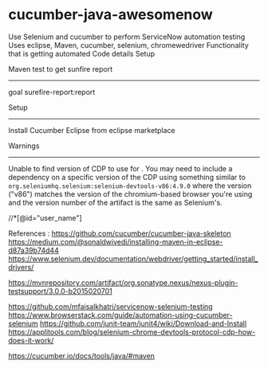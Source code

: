 # cucumber-java-awesomenow
 Use Selenium and cucumber to perform ServiceNow automation testing
Uses eclipse, Maven, cucumber, selenium, chromewedriver
Functionality that is getting automated
Code details
Setup

Maven test to get sunfire report
********************************
goal surefire-report:report

Setup
*****
Install Cucumber Eclipse from eclipse marketplace

Warnings
********
Unable to find version of CDP to use for . You may need to include a dependency on a specific version of the CDP using something similar to 
`org.seleniumhq.selenium:selenium-devtools-v86:4.9.0` where the version ("v86") matches the version of the chromium-based browser 
you're using and the version number of the artifact is the same as Selenium's.

//*[@id="user_name"]

References :
https://github.com/cucumber/cucumber-java-skeleton
https://medium.com/@sonaldwivedi/installing-maven-in-eclipse-d87a39b74d44
https://www.selenium.dev/documentation/webdriver/getting_started/install_drivers/

https://mvnrepository.com/artifact/org.sonatype.nexus/nexus-plugin-testsupport/3.0.0-b2015020701

https://github.com/mfaisalkhatri/servicenow-selenium-testing
https://www.browserstack.com/guide/automation-using-cucumber-selenium
https://github.com/junit-team/junit4/wiki/Download-and-Install
https://applitools.com/blog/selenium-chrome-devtools-protocol-cdp-how-does-it-work/

https://cucumber.io/docs/tools/java/#maven
